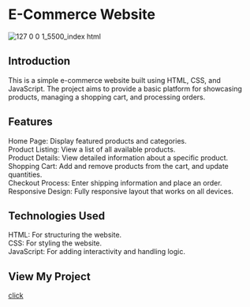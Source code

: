 # E-Commerce Website
![127 0 0 1_5500_index html](https://github.com/user-attachments/assets/15de74f7-1282-4684-8ea6-a800a33b1eda)





## Introduction
This is a simple e-commerce website built using HTML, CSS, and JavaScript. The project aims to provide a basic platform for showcasing products, managing a shopping cart, and processing orders.

## Features
Home Page: Display featured products and categories.<br>
Product Listing: View a list of all available products.<br>
Product Details: View detailed information about a specific product.<br>
Shopping Cart: Add and remove products from the cart, and update quantities.<br>
Checkout Process: Enter shipping information and place an order.<br>
Responsive Design: Fully responsive layout that works on all devices.<br>

## Technologies Used
HTML: For structuring the website.<br>
CSS: For styling the website.<br>
JavaScript: For adding interactivity and handling logic.<br>

## View My Project
[click](https://ganeshnaidu09.github.io/E-commerce-WebSite/)
